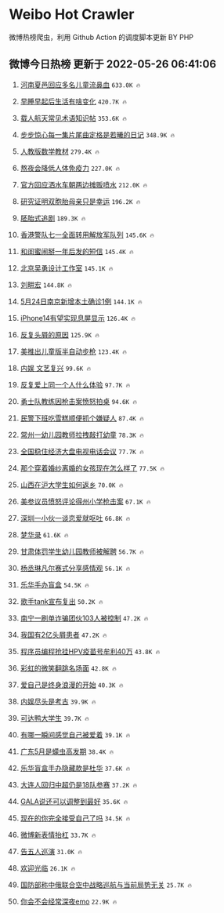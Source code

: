 # Weibo Hot Crawler 



微博热榜爬虫，利用 Github Action 的调度脚本更新 BY PHP 


## 微博今日热榜 更新于 2022-05-26 06:41:06 
1. [河南夏邑回应多名儿童流鼻血](https://s.weibo.com/weibo?q=%23%E6%B2%B3%E5%8D%97%E5%A4%8F%E9%82%91%E5%9B%9E%E5%BA%94%E5%A4%9A%E5%90%8D%E5%84%BF%E7%AB%A5%E6%B5%81%E9%BC%BB%E8%A1%80%23&Refer=top) `633.0K 🔥` 

1. [早睡早起后生活有啥变化](https://s.weibo.com/weibo?q=%23%E6%97%A9%E7%9D%A1%E6%97%A9%E8%B5%B7%E5%90%8E%E7%94%9F%E6%B4%BB%E6%9C%89%E5%95%A5%E5%8F%98%E5%8C%96%23&Refer=top) `420.7K 🔥` 

1. [载人航天常见术语知识帖](https://s.weibo.com/weibo?q=%23%E8%BD%BD%E4%BA%BA%E8%88%AA%E5%A4%A9%E5%B8%B8%E8%A7%81%E6%9C%AF%E8%AF%AD%E7%9F%A5%E8%AF%86%E5%B8%96%23&Refer=top) `353.6K 🔥` 

1. [步步惊心每一集片尾曲定格是若曦的日记](https://s.weibo.com/weibo?q=%23%E6%AD%A5%E6%AD%A5%E6%83%8A%E5%BF%83%E6%AF%8F%E4%B8%80%E9%9B%86%E7%89%87%E5%B0%BE%E6%9B%B2%E5%AE%9A%E6%A0%BC%E6%98%AF%E8%8B%A5%E6%9B%A6%E7%9A%84%E6%97%A5%E8%AE%B0%23&Refer=top) `348.9K 🔥` 

1. [人教版数学教材](https://s.weibo.com/weibo?q=%E4%BA%BA%E6%95%99%E7%89%88%E6%95%B0%E5%AD%A6%E6%95%99%E6%9D%90&Refer=top) `279.4K 🔥` 

1. [熬夜会降低人体免疫力](https://s.weibo.com/weibo?q=%23%E7%86%AC%E5%A4%9C%E4%BC%9A%E9%99%8D%E4%BD%8E%E4%BA%BA%E4%BD%93%E5%85%8D%E7%96%AB%E5%8A%9B%23&Refer=top) `227.0K 🔥` 

1. [官方回应洒水车朝两边摊贩喷水](https://s.weibo.com/weibo?q=%23%E5%AE%98%E6%96%B9%E5%9B%9E%E5%BA%94%E6%B4%92%E6%B0%B4%E8%BD%A6%E6%9C%9D%E4%B8%A4%E8%BE%B9%E6%91%8A%E8%B4%A9%E5%96%B7%E6%B0%B4%23&Refer=top) `212.0K 🔥` 

1. [研究证明双胞胎母亲只是幸运](https://s.weibo.com/weibo?q=%23%E7%A0%94%E7%A9%B6%E8%AF%81%E6%98%8E%E5%8F%8C%E8%83%9E%E8%83%8E%E6%AF%8D%E4%BA%B2%E5%8F%AA%E6%98%AF%E5%B9%B8%E8%BF%90%23&Refer=top) `196.2K 🔥` 

1. [胚胎式追剧](https://s.weibo.com/weibo?q=%23%E8%83%9A%E8%83%8E%E5%BC%8F%E8%BF%BD%E5%89%A7%23&Refer=top) `189.3K 🔥` 

1. [香港警队七一全面转用解放军队列](https://s.weibo.com/weibo?q=%23%E9%A6%99%E6%B8%AF%E8%AD%A6%E9%98%9F%E4%B8%83%E4%B8%80%E5%85%A8%E9%9D%A2%E8%BD%AC%E7%94%A8%E8%A7%A3%E6%94%BE%E5%86%9B%E9%98%9F%E5%88%97%23&Refer=top) `145.6K 🔥` 

1. [和闺蜜闹掰一年后发的短信](https://s.weibo.com/weibo?q=%23%E5%92%8C%E9%97%BA%E8%9C%9C%E9%97%B9%E6%8E%B0%E4%B8%80%E5%B9%B4%E5%90%8E%E5%8F%91%E7%9A%84%E7%9F%AD%E4%BF%A1%23&Refer=top) `145.4K 🔥` 

1. [北京吴勇设计工作室](https://s.weibo.com/weibo?q=%E5%8C%97%E4%BA%AC%E5%90%B4%E5%8B%87%E8%AE%BE%E8%AE%A1%E5%B7%A5%E4%BD%9C%E5%AE%A4&Refer=top) `145.1K 🔥` 

1. [刘畊宏](https://s.weibo.com/weibo?q=%E5%88%98%E7%95%8A%E5%AE%8F&Refer=top) `144.8K 🔥` 

1. [5月24日南京新增本土确诊1例](https://s.weibo.com/weibo?q=%235%E6%9C%8824%E6%97%A5%E5%8D%97%E4%BA%AC%E6%96%B0%E5%A2%9E%E6%9C%AC%E5%9C%9F%E7%A1%AE%E8%AF%8A1%E4%BE%8B%23&Refer=top) `144.1K 🔥` 

1. [iPhone14有望实现息屏显示](https://s.weibo.com/weibo?q=%23iPhone14%E6%9C%89%E6%9C%9B%E5%AE%9E%E7%8E%B0%E6%81%AF%E5%B1%8F%E6%98%BE%E7%A4%BA%23&Refer=top) `126.4K 🔥` 

1. [反复头屑的原因](https://s.weibo.com/weibo?q=%23%E5%8F%8D%E5%A4%8D%E5%A4%B4%E5%B1%91%E7%9A%84%E5%8E%9F%E5%9B%A0%23&Refer=top) `125.9K 🔥` 

1. [美推出儿童版半自动步枪](https://s.weibo.com/weibo?q=%23%E7%BE%8E%E6%8E%A8%E5%87%BA%E5%84%BF%E7%AB%A5%E7%89%88%E5%8D%8A%E8%87%AA%E5%8A%A8%E6%AD%A5%E6%9E%AA%23&Refer=top) `123.4K 🔥` 

1. [内娱 文艺复兴](https://s.weibo.com/weibo?q=%E5%86%85%E5%A8%B1%20%E6%96%87%E8%89%BA%E5%A4%8D%E5%85%B4&Refer=top) `99.6K 🔥` 

1. [反复爱上同一个人什么体验](https://s.weibo.com/weibo?q=%23%E5%8F%8D%E5%A4%8D%E7%88%B1%E4%B8%8A%E5%90%8C%E4%B8%80%E4%B8%AA%E4%BA%BA%E4%BB%80%E4%B9%88%E4%BD%93%E9%AA%8C%23&Refer=top) `97.7K 🔥` 

1. [勇士队教练因枪击案愤怒拍桌](https://s.weibo.com/weibo?q=%23%E5%8B%87%E5%A3%AB%E9%98%9F%E6%95%99%E7%BB%83%E5%9B%A0%E6%9E%AA%E5%87%BB%E6%A1%88%E6%84%A4%E6%80%92%E6%8B%8D%E6%A1%8C%23&Refer=top) `94.6K 🔥` 

1. [民警下班吃雪糕顺便抓个嫌疑人](https://s.weibo.com/weibo?q=%23%E6%B0%91%E8%AD%A6%E4%B8%8B%E7%8F%AD%E5%90%83%E9%9B%AA%E7%B3%95%E9%A1%BA%E4%BE%BF%E6%8A%93%E4%B8%AA%E5%AB%8C%E7%96%91%E4%BA%BA%23&Refer=top) `87.4K 🔥` 

1. [常州一幼儿园教师拉拽敲打幼童](https://s.weibo.com/weibo?q=%23%E5%B8%B8%E5%B7%9E%E4%B8%80%E5%B9%BC%E5%84%BF%E5%9B%AD%E6%95%99%E5%B8%88%E6%8B%89%E6%8B%BD%E6%95%B2%E6%89%93%E5%B9%BC%E7%AB%A5%23&Refer=top) `78.3K 🔥` 

1. [全国稳住经济大盘电视电话会议](https://s.weibo.com/weibo?q=%23%E5%85%A8%E5%9B%BD%E7%A8%B3%E4%BD%8F%E7%BB%8F%E6%B5%8E%E5%A4%A7%E7%9B%98%E7%94%B5%E8%A7%86%E7%94%B5%E8%AF%9D%E4%BC%9A%E8%AE%AE%23&Refer=top) `77.7K 🔥` 

1. [那个穿着婚纱离婚的女孩现在怎么样了](https://s.weibo.com/weibo?q=%23%E9%82%A3%E4%B8%AA%E7%A9%BF%E7%9D%80%E5%A9%9A%E7%BA%B1%E7%A6%BB%E5%A9%9A%E7%9A%84%E5%A5%B3%E5%AD%A9%E7%8E%B0%E5%9C%A8%E6%80%8E%E4%B9%88%E6%A0%B7%E4%BA%86%23&Refer=top) `77.5K 🔥` 

1. [山西在沪大学生如何返乡](https://s.weibo.com/weibo?q=%23%E5%B1%B1%E8%A5%BF%E5%9C%A8%E6%B2%AA%E5%A4%A7%E5%AD%A6%E7%94%9F%E5%A6%82%E4%BD%95%E8%BF%94%E4%B9%A1%23&Refer=top) `70.0K 🔥` 

1. [美参议员愤怒评论得州小学枪击案](https://s.weibo.com/weibo?q=%23%E7%BE%8E%E5%8F%82%E8%AE%AE%E5%91%98%E6%84%A4%E6%80%92%E8%AF%84%E8%AE%BA%E5%BE%97%E5%B7%9E%E5%B0%8F%E5%AD%A6%E6%9E%AA%E5%87%BB%E6%A1%88%23&Refer=top) `67.1K 🔥` 

1. [深圳一小伙一谈恋爱就呕吐](https://s.weibo.com/weibo?q=%23%E6%B7%B1%E5%9C%B3%E4%B8%80%E5%B0%8F%E4%BC%99%E4%B8%80%E8%B0%88%E6%81%8B%E7%88%B1%E5%B0%B1%E5%91%95%E5%90%90%23&Refer=top) `66.8K 🔥` 

1. [梦华录](https://s.weibo.com/weibo?q=%E6%A2%A6%E5%8D%8E%E5%BD%95&Refer=top) `61.6K 🔥` 

1. [甘肃体罚学生幼儿园教师被解聘](https://s.weibo.com/weibo?q=%23%E7%94%98%E8%82%83%E4%BD%93%E7%BD%9A%E5%AD%A6%E7%94%9F%E5%B9%BC%E5%84%BF%E5%9B%AD%E6%95%99%E5%B8%88%E8%A2%AB%E8%A7%A3%E8%81%98%23&Refer=top) `56.7K 🔥` 

1. [杨丞琳凡尔赛式分享感情观](https://s.weibo.com/weibo?q=%23%E6%9D%A8%E4%B8%9E%E7%90%B3%E5%87%A1%E5%B0%94%E8%B5%9B%E5%BC%8F%E5%88%86%E4%BA%AB%E6%84%9F%E6%83%85%E8%A7%82%23&Refer=top) `56.1K 🔥` 

1. [乐华手办盲盒](https://s.weibo.com/weibo?q=%23%E4%B9%90%E5%8D%8E%E6%89%8B%E5%8A%9E%E7%9B%B2%E7%9B%92%23&Refer=top) `54.5K 🔥` 

1. [歌手tank宣布复出](https://s.weibo.com/weibo?q=%23%E6%AD%8C%E6%89%8Btank%E5%AE%A3%E5%B8%83%E5%A4%8D%E5%87%BA%23&Refer=top) `50.2K 🔥` 

1. [南宁一刷单诈骗团伙103人被控制](https://s.weibo.com/weibo?q=%23%E5%8D%97%E5%AE%81%E4%B8%80%E5%88%B7%E5%8D%95%E8%AF%88%E9%AA%97%E5%9B%A2%E4%BC%99103%E4%BA%BA%E8%A2%AB%E6%8E%A7%E5%88%B6%23&Refer=top) `47.2K 🔥` 

1. [我国有2亿头屑患者](https://s.weibo.com/weibo?q=%23%E6%88%91%E5%9B%BD%E6%9C%892%E4%BA%BF%E5%A4%B4%E5%B1%91%E6%82%A3%E8%80%85%23&Refer=top) `47.2K 🔥` 

1. [程序员编程抢挂HPV疫苗号牟利40万](https://s.weibo.com/weibo?q=%23%E7%A8%8B%E5%BA%8F%E5%91%98%E7%BC%96%E7%A8%8B%E6%8A%A2%E6%8C%82HPV%E7%96%AB%E8%8B%97%E5%8F%B7%E7%89%9F%E5%88%A940%E4%B8%87%23&Refer=top) `43.8K 🔥` 

1. [彩虹的微笑翻跳名场面](https://s.weibo.com/weibo?q=%23%E5%BD%A9%E8%99%B9%E7%9A%84%E5%BE%AE%E7%AC%91%E7%BF%BB%E8%B7%B3%E5%90%8D%E5%9C%BA%E9%9D%A2%23&Refer=top) `42.8K 🔥` 

1. [爱自己是终身浪漫的开始](https://s.weibo.com/weibo?q=%23%E7%88%B1%E8%87%AA%E5%B7%B1%E6%98%AF%E7%BB%88%E8%BA%AB%E6%B5%AA%E6%BC%AB%E7%9A%84%E5%BC%80%E5%A7%8B%23&Refer=top) `40.3K 🔥` 

1. [内娱尽头是考古](https://s.weibo.com/weibo?q=%23%E5%86%85%E5%A8%B1%E5%B0%BD%E5%A4%B4%E6%98%AF%E8%80%83%E5%8F%A4%23&Refer=top) `39.9K 🔥` 

1. [可达鸭大学生](https://s.weibo.com/weibo?q=%23%E5%8F%AF%E8%BE%BE%E9%B8%AD%E5%A4%A7%E5%AD%A6%E7%94%9F%23&Refer=top) `39.7K 🔥` 

1. [有哪一瞬间感觉自己被爱着](https://s.weibo.com/weibo?q=%23%E6%9C%89%E5%93%AA%E4%B8%80%E7%9E%AC%E9%97%B4%E6%84%9F%E8%A7%89%E8%87%AA%E5%B7%B1%E8%A2%AB%E7%88%B1%E7%9D%80%23&Refer=top) `39.1K 🔥` 

1. [广东5月是蠓虫高发期](https://s.weibo.com/weibo?q=%23%E5%B9%BF%E4%B8%9C5%E6%9C%88%E6%98%AF%E8%A0%93%E8%99%AB%E9%AB%98%E5%8F%91%E6%9C%9F%23&Refer=top) `38.4K 🔥` 

1. [乐华盲盒手办隐藏款是杜华](https://s.weibo.com/weibo?q=%23%E4%B9%90%E5%8D%8E%E7%9B%B2%E7%9B%92%E6%89%8B%E5%8A%9E%E9%9A%90%E8%97%8F%E6%AC%BE%E6%98%AF%E6%9D%9C%E5%8D%8E%23&Refer=top) `37.6K 🔥` 

1. [大连人回归中超仍是18队参赛](https://s.weibo.com/weibo?q=%23%E5%A4%A7%E8%BF%9E%E4%BA%BA%E5%9B%9E%E5%BD%92%E4%B8%AD%E8%B6%85%E4%BB%8D%E6%98%AF18%E9%98%9F%E5%8F%82%E8%B5%9B%23&Refer=top) `37.2K 🔥` 

1. [GALA说还可以调整到最好](https://s.weibo.com/weibo?q=%23GALA%E8%AF%B4%E8%BF%98%E5%8F%AF%E4%BB%A5%E8%B0%83%E6%95%B4%E5%88%B0%E6%9C%80%E5%A5%BD%23&Refer=top) `35.6K 🔥` 

1. [现在的你完全接受自己了吗](https://s.weibo.com/weibo?q=%23%E7%8E%B0%E5%9C%A8%E7%9A%84%E4%BD%A0%E5%AE%8C%E5%85%A8%E6%8E%A5%E5%8F%97%E8%87%AA%E5%B7%B1%E4%BA%86%E5%90%97%23&Refer=top) `34.5K 🔥` 

1. [微博新表情抬杠](https://s.weibo.com/weibo?q=%23%E5%BE%AE%E5%8D%9A%E6%96%B0%E8%A1%A8%E6%83%85%E6%8A%AC%E6%9D%A0%23&Refer=top) `33.7K 🔥` 

1. [告五人巡演](https://s.weibo.com/weibo?q=%E5%91%8A%E4%BA%94%E4%BA%BA%E5%B7%A1%E6%BC%94&Refer=top) `31.0K 🔥` 

1. [欢迎光临](https://s.weibo.com/weibo?q=%E6%AC%A2%E8%BF%8E%E5%85%89%E4%B8%B4&Refer=top) `26.1K 🔥` 

1. [国防部称中俄联合空中战略巡航与当前局势无关](https://s.weibo.com/weibo?q=%23%E5%9B%BD%E9%98%B2%E9%83%A8%E7%A7%B0%E4%B8%AD%E4%BF%84%E8%81%94%E5%90%88%E7%A9%BA%E4%B8%AD%E6%88%98%E7%95%A5%E5%B7%A1%E8%88%AA%E4%B8%8E%E5%BD%93%E5%89%8D%E5%B1%80%E5%8A%BF%E6%97%A0%E5%85%B3%23&Refer=top) `25.7K 🔥` 

1. [你会不会经常深夜emo](https://s.weibo.com/weibo?q=%23%E4%BD%A0%E4%BC%9A%E4%B8%8D%E4%BC%9A%E7%BB%8F%E5%B8%B8%E6%B7%B1%E5%A4%9Cemo%23&Refer=top) `22.9K 🔥` 

